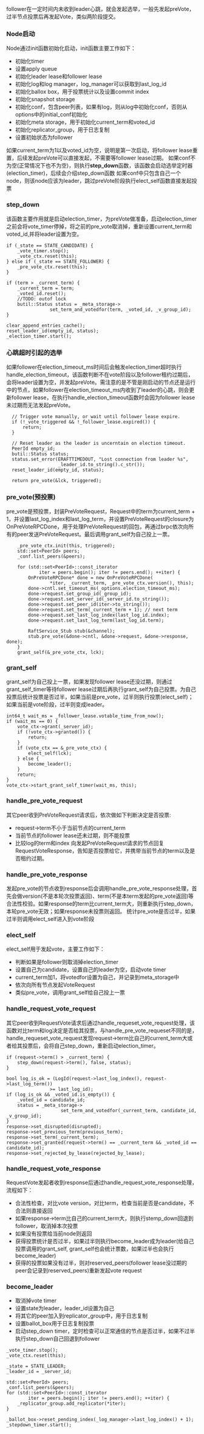 follower在一定时间内未收到leader心跳，就会发起选举，一般先发起preVote，过半节点投票后再发起Vote，类似两阶段提交。

### Node启动
Node通过init函数初始化启动，init函数主要工作如下：
- 初始化timer
- 设置apply queue
- 初始化leader lease和follower lease
- 初始化log和log manager，log_manager可以获取到last_log_id
- 初始化ballox box，用于投票统计以及设置commit index
- 初始化snapshot storage
- 初始化conf，包含peer列表，如果有log，则从log中初始化conf，否则从options中的initial_conf初始化
- 初始化meta storage，用于初始化current_term和voted_id
- 初始化replicator_group，用于日志复制
- 设置初始状态为follower

如果current_term为1以及voted_id为空，说明是第一次启动，将follower lease重置，后续发起preVote可以直接发起，不需要等follower lease过期。
如果conf不为空(正常情况下也不为空)，则执行**step_down**函数，该函数会启动选举定时器(election_timer)，后续会介绍step_down函数
如果conf中只包含自己一个node，则该node应该为leader，跳过preVote阶段执行elect_self函数直接发起投票

### step_down
该函数主要作用就是启动election_timer，为preVote做准备，启动election_timer之前会将vote_timer停掉，将之前的pre_vote取消掉，重新设置current_term和voted_id,并将leader设置为空。
```
if (_state == STATE_CANDIDATE) {
    _vote_timer.stop();
    _vote_ctx.reset(this);
} else if (_state == STATE_FOLLOWER) {
    _pre_vote_ctx.reset(this);
}

if (term > _current_term) {
    _current_term = term;
    _voted_id.reset();
    //TODO: outof lock
    butil::Status status = _meta_storage->
                set_term_and_votedfor(term, _voted_id, _v_group_id);
}

clear_append_entries_cache();
reset_leader_id(empty_id, status);
_election_timer.start();
```

### 心跳超时引起的选举
如果follower在election_timeout_ms时间后会触发election_timer超时执行handle_election_timeout，该函数判断不在vote阶段以及follower租约过期后，会将leader设置为空，并发起preVote。需注意的是不管是刚启动的节点还是运行中的节点，如果follower在election_timeout_ms内收到了leader的心跳，则会更新follower lease，在执行handle_election_timeout函数时会因为follower lease未过期而无法发起preVote。

```
  // Trigger vote manually, or wait until follower lease expire.
  if (!_vote_triggered && !_follower_lease.expired()) {
      return;
  }

  // Reset leader as the leader is uncerntain on election timeout.
  PeerId empty_id;
  butil::Status status;
  status.set_error(ERAFTTIMEDOUT, "Lost connection from leader %s",
                   _leader_id.to_string().c_str());
  reset_leader_id(empty_id, status);

  return pre_vote(&lck, triggered);
```

### pre_vote(预投票)
pre_vote是预投票，封装PreVoteRequest，Request中的term为current_term + 1，并设置last_log_index和last_log_term，并设置PreVoteRequest的closure为OnPreVoteRPCDone，用于处理PreVoteRequest的回包，再通过brpc依次向所有的peer发送PreVoteRequest。最后调用grant_self为自己投上一票。  

```
    _pre_vote_ctx.init(this, triggered);
    std::set<PeerId> peers;
    _conf.list_peers(&peers);

    for (std::set<PeerId>::const_iterator
            iter = peers.begin(); iter != peers.end(); ++iter) {
        OnPreVoteRPCDone* done = new OnPreVoteRPCDone(
                *iter, _current_term, _pre_vote_ctx.version(), this);
        done->cntl.set_timeout_ms(_options.election_timeout_ms);
        done->request.set_group_id(_group_id);
        done->request.set_server_id(_server_id.to_string());
        done->request.set_peer_id(iter->to_string());
        done->request.set_term(_current_term + 1); // next term
        done->request.set_last_log_index(last_log_id.index);
        done->request.set_last_log_term(last_log_id.term);

        RaftService_Stub stub(&channel);
        stub.pre_vote(&done->cntl, &done->request, &done->response, done);
    }
    grant_self(&_pre_vote_ctx, lck);
```

### grant_self
grant_self为自己投上一票，如果发现follower lease还没过期，则通过grant_self_timer等待follower lease过期后再执行grant_self为自己投票。为自己投票后统计投票是否过半，如果当前是pre_vote，过半则执行投票(elect_self)；如果当前是vote阶段，过半则变成leader。  

```
int64_t wait_ms = _follower_lease.votable_time_from_now();
if (wait_ms == 0) {
    vote_ctx->grant(_server_id);
    if (!vote_ctx->granted()) {
        return;
    }
    if (vote_ctx == &_pre_vote_ctx) {
        elect_self(lck);
    } else {
        become_leader();
    }
    return;
}
vote_ctx->start_grant_self_timer(wait_ms, this);
```

### handle_pre_vote_request
其它peer收到PreVoteRequest请求后，依次做如下判断决定是否投票:
- request->term不小于当前节点的current_term
- 当前节点的follower lease还未过期，则不能投票
- 比较log的term和index
向发起PreVoteRequest请求的节点回复RequestVoteResponse，告知是否投票给它，并携带当前节点的term以及是否租约过期。  

### handle_pre_vote_response
发起pre_vote的节点收到response后会调用handle_pre_vote_response处理，首先会做version(不是本轮次投票返回)、term(不是本term发起的pre_vote返回)等合法性校验。如果response的term比current_term大，则重新执行step_down，本轮pre_vote无效；如果response未投票则返回。
统计pre_vote是否过半，如果过半则调用elect_self进入到vote阶段  

### elect_self
elect_self用于发起vote，主要工作如下：
- 判断如果是follower则取消掉election_timer
- 设置自己为candidate，设置自己的leader为空，启动vote timer
- current_term加1，将votedfor设置为自己，并记录到meta_storage中
- 依次向所有节点发起VoteRequest
- 类似pre_vote，调用grant_self给自己投上一票  

### handle_request_vote_request
其它peer收到RequestVote请求后通过handle_requeset_vote_request处理，该函数对比term和log决定是否给其投票，与handle_pre_vote_requeset不同的是，handle_requeset_vote_request发现request->term比自己的current_term大或者给其投票后，会将自己step_down，重新启动election_timer。  
```
if (request->term() > _current_term) {
    step_down(request->term(), false, status);
}

bool log_is_ok = (LogId(request->last_log_index(), request->last_log_term())
                >= last_log_id);
if (log_is_ok && _voted_id.is_empty()) {
    _voted_id = candidate_id;
    status = _meta_storage->
                    set_term_and_votedfor(_current_term, candidate_id, _v_group_id);
}
response->set_disrupted(disrupted);
response->set_previous_term(previous_term);
response->set_term(_current_term);
response->set_granted(request->term() == _current_term && _voted_id == candidate_id);
response->set_rejected_by_lease(rejected_by_lease);
```

### handle_request_vote_response
RequestVote发起者收到response后通过handle_request_vote_response处理，流程如下：
- 合法性检查，对比vote version，对比term，检查当前是否是candidate，不合法则直接返回
- 如果response->term比自己的current_term大，则执行stemp_down回退到follower，取消掉本次投票
- 如果没有投票给当前node则返回
- 获得投票统计是否过半，如果过半则执行become_leader成为leader(给自己投票调用的grant_self, grant_self也会统计票数，如果过半也会执行become_leader)
- 获得的投票如果没有过半，则对reserved_peers(follower lease没过期的peer会记录到reserved_peers)重新发起vote request

### become_leader
- 取消掉vote timer
- 设置state为leader，leader_id设置为自己
- 将其它的peer加入到replicator_group中，用于日志复制
- 设置ballot_box用于日志复制投票
- 启动step_down timer，定时检查可以正常通信的节点是否过半，如果不过半执行step_down自己回退到follower

```
_vote_timer.stop();
_vote_ctx.reset(this);

_state = STATE_LEADER;
_leader_id = _server_id;

std::set<PeerId> peers;
_conf.list_peers(&peers);
for (std::set<PeerId>::const_iterator
        iter = peers.begin(); iter != peers.end(); ++iter) {
    _replicator_group.add_replicator(*iter);
}

_ballot_box->reset_pending_index(_log_manager->last_log_index() + 1);
_stepdown_timer.start();
```
